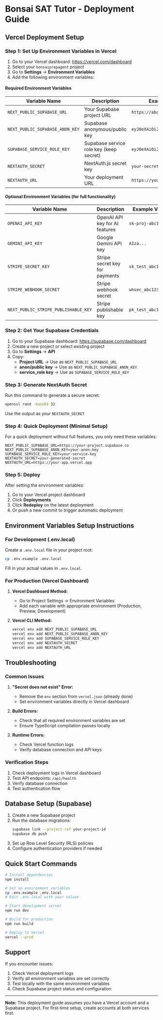 # Bonsai SAT Tutor - Deployment Guide

## Vercel Deployment Setup

### Step 1: Set Up Environment Variables in Vercel

1. Go to your Vercel dashboard: https://vercel.com/dashboard
2. Select your `bonsaiprepagent` project
3. Go to **Settings** → **Environment Variables**
4. Add the following environment variables:

#### Required Environment Variables

| Variable Name | Description | Example Value |
|---------------|-------------|---------------|
| `NEXT_PUBLIC_SUPABASE_URL` | Your Supabase project URL | `https://abcdefgh.supabase.co` |
| `NEXT_PUBLIC_SUPABASE_ANON_KEY` | Supabase anonymous/public key | `eyJ0eXAiOiJKV1QiLCJhbGc...` |
| `SUPABASE_SERVICE_ROLE_KEY` | Supabase service role key (keep secret) | `eyJ0eXAiOiJKV1QiLCJhbGc...` |
| `NEXTAUTH_SECRET` | NextAuth.js secret key | `your-secret-key-here` |
| `NEXTAUTH_URL` | Your deployment URL | `https://your-app.vercel.app` |

#### Optional Environment Variables (for full functionality)

| Variable Name | Description | Example Value |
|---------------|-------------|---------------|
| `OPENAI_API_KEY` | OpenAI API key for AI features | `sk-proj-abc123...` |
| `GEMINI_API_KEY` | Google Gemini API key | `AIza...` |
| `STRIPE_SECRET_KEY` | Stripe secret key for payments | `sk_test_abc123...` |
| `STRIPE_WEBHOOK_SECRET` | Stripe webhook secret | `whsec_abc123...` |
| `NEXT_PUBLIC_STRIPE_PUBLISHABLE_KEY` | Stripe publishable key | `pk_test_abc123...` |

### Step 2: Get Your Supabase Credentials

1. Go to your Supabase dashboard: https://supabase.com/dashboard
2. Create a new project or select existing project
3. Go to **Settings** → **API**
4. Copy:
   - **Project URL** → Use as `NEXT_PUBLIC_SUPABASE_URL`
   - **anon/public key** → Use as `NEXT_PUBLIC_SUPABASE_ANON_KEY`
   - **service_role key** → Use as `SUPABASE_SERVICE_ROLE_KEY`

### Step 3: Generate NextAuth Secret

Run this command to generate a secure secret:

```bash
openssl rand -base64 32
```

Use the output as your `NEXTAUTH_SECRET`

### Step 4: Quick Deployment (Minimal Setup)

For a quick deployment without full features, you only need these variables:

```
NEXT_PUBLIC_SUPABASE_URL=https://your-project.supabase.co
NEXT_PUBLIC_SUPABASE_ANON_KEY=your-anon-key
SUPABASE_SERVICE_ROLE_KEY=your-service-key
NEXTAUTH_SECRET=your-generated-secret
NEXTAUTH_URL=https://your-app.vercel.app
```

### Step 5: Deploy

After setting the environment variables:

1. Go to your Vercel project dashboard
2. Click **Deployments**
3. Click **Redeploy** on the latest deployment
4. Or push a new commit to trigger automatic deployment

## Environment Variables Setup Instructions

### For Development (.env.local)

Create a `.env.local` file in your project root:

```bash
cp .env.example .env.local
```

Fill in your actual values in `.env.local`.

### For Production (Vercel Dashboard)

1. **Vercel Dashboard Method:**
   - Go to Project Settings → Environment Variables
   - Add each variable with appropriate environment (Production, Preview, Development)

2. **Vercel CLI Method:**
   ```bash
   vercel env add NEXT_PUBLIC_SUPABASE_URL
   vercel env add NEXT_PUBLIC_SUPABASE_ANON_KEY
   vercel env add SUPABASE_SERVICE_ROLE_KEY
   vercel env add NEXTAUTH_SECRET
   vercel env add NEXTAUTH_URL
   ```

## Troubleshooting

### Common Issues

1. **"Secret does not exist" Error:**
   - Remove the `env` section from `vercel.json` (already done)
   - Set environment variables directly in Vercel dashboard

2. **Build Errors:**
   - Check that all required environment variables are set
   - Ensure TypeScript compilation passes locally

3. **Runtime Errors:**
   - Check Vercel function logs
   - Verify database connection and API keys

### Verification Steps

1. Check deployment logs in Vercel dashboard
2. Test API endpoints: `/api/health`
3. Verify database connection
4. Test authentication flow

## Database Setup (Supabase)

1. Create a new Supabase project
2. Run the database migrations:
   ```bash
   supabase link --project-ref your-project-id
   supabase db push
   ```
3. Set up Row Level Security (RLS) policies
4. Configure authentication providers if needed

## Quick Start Commands

```bash
# Install dependencies
npm install

# Set up environment variables
cp .env.example .env.local
# Edit .env.local with your values

# Start development server
npm run dev

# Build for production
npm run build

# Deploy to Vercel
vercel --prod
```

## Support

If you encounter issues:

1. Check Vercel deployment logs
2. Verify all environment variables are set correctly
3. Test locally with the same environment variables
4. Check Supabase project status and configuration

---

**Note:** This deployment guide assumes you have a Vercel account and a Supabase project. For first-time setup, create accounts at both services first.